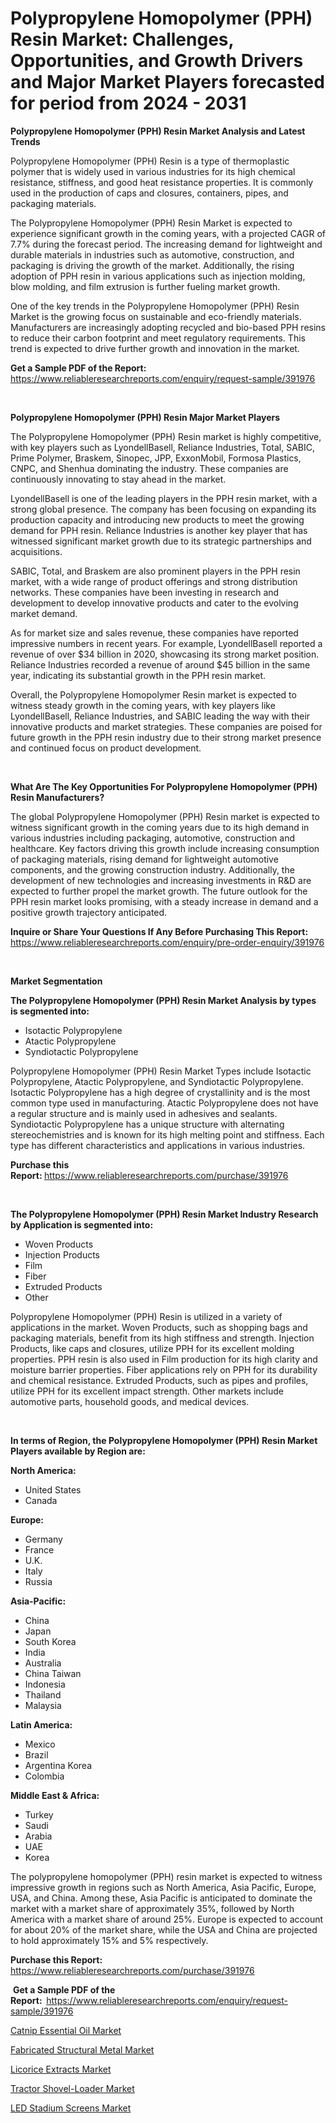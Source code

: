 <p><h1>Polypropylene Homopolymer (PPH) Resin Market: Challenges, Opportunities, and Growth Drivers and Major Market Players forecasted for period from 2024 - 2031</h1></p><p><strong>Polypropylene Homopolymer (PPH) Resin Market Analysis and Latest Trends</strong></p>
<p><p>Polypropylene Homopolymer (PPH) Resin is a type of thermoplastic polymer that is widely used in various industries for its high chemical resistance, stiffness, and good heat resistance properties. It is commonly used in the production of caps and closures, containers, pipes, and packaging materials.</p><p>The Polypropylene Homopolymer (PPH) Resin Market is expected to experience significant growth in the coming years, with a projected CAGR of 7.7% during the forecast period. The increasing demand for lightweight and durable materials in industries such as automotive, construction, and packaging is driving the growth of the market. Additionally, the rising adoption of PPH resin in various applications such as injection molding, blow molding, and film extrusion is further fueling market growth.</p><p>One of the key trends in the Polypropylene Homopolymer (PPH) Resin Market is the growing focus on sustainable and eco-friendly materials. Manufacturers are increasingly adopting recycled and bio-based PPH resins to reduce their carbon footprint and meet regulatory requirements. This trend is expected to drive further growth and innovation in the market.</p></p>
<p><strong>Get a Sample PDF of the Report:&nbsp;</strong> <a href="https://www.reliableresearchreports.com/enquiry/request-sample/391976">https://www.reliableresearchreports.com/enquiry/request-sample/391976</a></p>
<p>&nbsp;</p>
<p><strong>Polypropylene Homopolymer (PPH) Resin Major Market Players</strong></p>
<p><p>The Polypropylene Homopolymer (PPH) Resin market is highly competitive, with key players such as LyondellBasell, Reliance Industries, Total, SABIC, Prime Polymer, Braskem, Sinopec, JPP, ExxonMobil, Formosa Plastics, CNPC, and Shenhua dominating the industry. These companies are continuously innovating to stay ahead in the market.</p><p>LyondellBasell is one of the leading players in the PPH resin market, with a strong global presence. The company has been focusing on expanding its production capacity and introducing new products to meet the growing demand for PPH resin. Reliance Industries is another key player that has witnessed significant market growth due to its strategic partnerships and acquisitions.</p><p>SABIC, Total, and Braskem are also prominent players in the PPH resin market, with a wide range of product offerings and strong distribution networks. These companies have been investing in research and development to develop innovative products and cater to the evolving market demand.</p><p>As for market size and sales revenue, these companies have reported impressive numbers in recent years. For example, LyondellBasell reported a revenue of over $34 billion in 2020, showcasing its strong market position. Reliance Industries recorded a revenue of around $45 billion in the same year, indicating its substantial growth in the PPH resin market.</p><p>Overall, the Polypropylene Homopolymer Resin market is expected to witness steady growth in the coming years, with key players like LyondellBasell, Reliance Industries, and SABIC leading the way with their innovative products and market strategies. These companies are poised for future growth in the PPH resin industry due to their strong market presence and continued focus on product development.</p></p>
<p>&nbsp;</p>
<p><strong>What Are The Key Opportunities For Polypropylene Homopolymer (PPH) Resin Manufacturers?</strong></p>
<p><p>The global Polypropylene Homopolymer (PPH) Resin market is expected to witness significant growth in the coming years due to its high demand in various industries including packaging, automotive, construction and healthcare. Key factors driving this growth include increasing consumption of packaging materials, rising demand for lightweight automotive components, and the growing construction industry. Additionally, the development of new technologies and increasing investments in R&D are expected to further propel the market growth. The future outlook for the PPH resin market looks promising, with a steady increase in demand and a positive growth trajectory anticipated.</p></p>
<p><strong>Inquire or Share Your Questions If Any Before Purchasing This Report:</strong> <a href="https://www.reliableresearchreports.com/enquiry/pre-order-enquiry/391976">https://www.reliableresearchreports.com/enquiry/pre-order-enquiry/391976</a></p>
<p>&nbsp;</p>
<p><strong>Market Segmentation</strong></p>
<p><strong>The Polypropylene Homopolymer (PPH) Resin Market Analysis by types is segmented into:</strong></p>
<p><ul><li>Isotactic Polypropylene</li><li>Atactic Polypropylene</li><li>Syndiotactic Polypropylene</li></ul></p>
<p><p>Polypropylene Homopolymer (PPH) Resin Market Types include Isotactic Polypropylene, Atactic Polypropylene, and Syndiotactic Polypropylene. Isotactic Polypropylene has a high degree of crystallinity and is the most common type used in manufacturing. Atactic Polypropylene does not have a regular structure and is mainly used in adhesives and sealants. Syndiotactic Polypropylene has a unique structure with alternating stereochemistries and is known for its high melting point and stiffness. Each type has different characteristics and applications in various industries.</p></p>
<p><strong>Purchase this Report:&nbsp;</strong><a href="https://www.reliableresearchreports.com/purchase/391976">https://www.reliableresearchreports.com/purchase/391976</a></p>
<p>&nbsp;</p>
<p><strong>The Polypropylene Homopolymer (PPH) Resin Market Industry Research by Application is segmented into:</strong></p>
<p><ul><li>Woven Products</li><li>Injection Products</li><li>Film</li><li>Fiber</li><li>Extruded Products</li><li>Other</li></ul></p>
<p><p>Polypropylene Homopolymer (PPH) Resin is utilized in a variety of applications in the market. Woven Products, such as shopping bags and packaging materials, benefit from its high stiffness and strength. Injection Products, like caps and closures, utilize PPH for its excellent molding properties. PPH resin is also used in Film production for its high clarity and moisture barrier properties. Fiber applications rely on PPH for its durability and chemical resistance. Extruded Products, such as pipes and profiles, utilize PPH for its excellent impact strength. Other markets include automotive parts, household goods, and medical devices.</p></p>
<p>&nbsp;</p>
<p><strong>In terms of Region, the Polypropylene Homopolymer (PPH) Resin Market Players available by Region are:</strong></p>
<p>
    <p> <strong> North America: </strong>
        <ul>
            <li>United States</li>
            <li>Canada</li>
        </ul>
        </p> 
    <p> <strong> Europe: </strong>
        <ul>
            <li>Germany</li>
            <li>France</li>
            <li>U.K.</li>
            <li>Italy</li>
            <li>Russia</li>
        </ul>
        </p> 
    <p> <strong> Asia-Pacific: </strong>
        <ul>
            <li>China</li>
            <li>Japan</li>
            <li>South Korea</li>
            <li>India</li>
            <li>Australia</li>
            <li>China Taiwan</li>
            <li>Indonesia</li>
            <li>Thailand</li>
            <li>Malaysia</li>
        </ul>
        </p> 
    <p> <strong> Latin America: </strong>
        <ul>
            <li>Mexico</li>
            <li>Brazil</li>
            <li>Argentina Korea</li>
            <li>Colombia</li>
        </ul>
        </p> 
    <p> <strong> Middle East & Africa: </strong>
        <ul>
            <li>Turkey</li>
            <li>Saudi</li>
            <li>Arabia</li>
            <li>UAE</li>
            <li>Korea</li>
        </ul>
    </p>
    </p>
<p><p>The polypropylene homopolymer (PPH) resin market is expected to witness impressive growth in regions such as North America, Asia Pacific, Europe, USA, and China. Among these, Asia Pacific is anticipated to dominate the market with a market share of approximately 35%, followed by North America with a market share of around 25%. Europe is expected to account for about 20% of the market share, while the USA and China are projected to hold approximately 15% and 5% respectively.</p></p>
<p><strong>Purchase this Report: </strong><a href="https://www.reliableresearchreports.com/purchase/391976">https://www.reliableresearchreports.com/purchase/391976</a></p>
<p>&nbsp;<strong>Get a Sample PDF of the Report:&nbsp;&nbsp;</strong><a href="https://www.reliableresearchreports.com/enquiry/request-sample/391976">https://www.reliableresearchreports.com/enquiry/request-sample/391976</a></p>
<p><strong></strong></p>
<p><p><a href="https://boundless-drawbridge-702.notion.site/Catnip-Essential-Oil-Market-Size-and-Growth-Market-Segmentation-Regional-and-Country-Breakdowns-a-30bda8571a7947d9aee2aac32954af52">Catnip Essential Oil Market</a></p><p><a href="https://gamy-alyssum-396.notion.site/Fabricated-Structural-Metal-Market-Size-Growth-and-Forecast-from-2024-2031-3d75b1fd9d7a4abcbc6539c283a9db4f">Fabricated Structural Metal Market</a></p><p><a href="https://view.publitas.com/reportprime-1/licorice-extracts-market-size-and-examines-its-market-scope-with-a-primary-focus-on-growth-opportunities-and-forecasted-trends-spanning-from-2024-to-2031/">Licorice Extracts Market</a></p><p><a href="https://natural-crush-b99.notion.site/Global-Tractor-Shovel-Loader-Market-Size-and-Market-Trends-Insights-and-Projections-from-2024-to-20-de4941869ce64eb89f4aa7e1f63360db">Tractor Shovel-Loader Market</a></p><p><a href="https://view.publitas.com/reportprime-1/led-stadium-screens-market-size-and-examines-its-market-scope-with-a-primary-focus-on-growth-opportunities-and-forecasted-trends-spanning-from-2024-to-2031/">LED Stadium Screens Market</a></p></p>